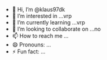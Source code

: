 - 👋 Hi, I’m @klaus97dk
- 👀 I’m interested in ...vrp
- 🌱 I’m currently learning ...vrp
- 💞️ I’m looking to collaborate on ...no
- 📫 How to reach me ...
- 😄 Pronouns: ...
- ⚡ Fun fact: ...

<!---
klaus97dk/klaus97dk is a ✨ special ✨ repository because its `README.md` (this file) appears on your GitHub profile.
You can click the Preview link to take a look at your changes.
--->
